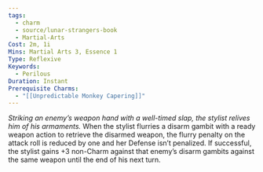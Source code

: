 ```yaml
---
tags:
  - charm
  - source/lunar-strangers-book
  - Martial-Arts
Cost: 2m, 1i
Mins: Martial Arts 3, Essence 1
Type: Reflexive
Keywords:
  - Perilous
Duration: Instant
Prerequisite Charms:
  - "[[Unpredictable Monkey Capering]]"
---
```

*Striking an enemy’s weapon hand with a well-timed slap, the stylist relives him of his armaments.*
When the stylist flurries a disarm gambit with a ready weapon action to retrieve the disarmed weapon, the flurry penalty on the attack roll is reduced by one and her Defense isn’t penalized.
If successful, the stylist gains +3 non-Charm against that enemy’s disarm gambits against the same weapon until the end of his next turn.